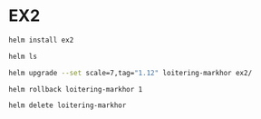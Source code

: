 # EX2

```bash
helm install ex2
```

```bash
helm ls
```

```bash
helm upgrade --set scale=7,tag="1.12" loitering-markhor ex2/
```

```bash
helm rollback loitering-markhor 1
```

```bash
helm delete loitering-markhor
```
